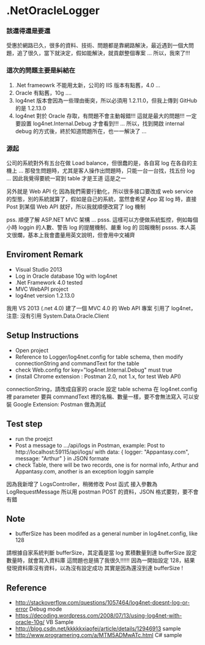 # .NetOracleLogger
### 該還得還是要還
受惠於網路已久，很多的資料、技術、問題都是靠網路解決，最近遇到一個大問題，追了很久，當下就決定，假如能解決，就貢獻整個專案 ... 所以，我來了!!!

### 這次的問題主要是糾結在
1. .Net frameowrk 不能用太新，公司的 IIS 版本有點舊，4.0 ...
2.  Oracle 有點舊，10g ....
3.  log4net 版本會因為一些理由衝突，所以必須用 1.2.11.0，但我上傳到 GitHub 的是 1.2.13.0
4.  log4net 對於 Oracle 存取，有問題不會主動報錯!!! 這就是最大的問題!!! 一定要設置 log4net.Internal.Debug 才會看到!!! 
... 所以，找到開啟 internal debug 的方式後，終於知道問題所在，也一一解決了 ...

### 源起
公司的系統對外有五台在做 Load balance，但很蠢的是，各自寫 log 在各自的主機上 ...
那發生問題時，尤其是客人操作出問題時，只能一台一台找，找五份 log ...
因此我覺得要統一寫到  table 才是王道
這是之一

另外就是  Web API 化
因為我們需要行動化，所以很多接口要改成 web service 的型態，別的系統就算了，假如是自己的系統，當然會希望 App 寫 log 時，直接 Post 到某個 Web API 就好，所以我就順便改寫了 log 機制

pss. 順便了解 ASP.NET MVC 架構 ... 
psss. 這樣可以方便做系統監控，例如每個小時 loggin 的人數、警告 log 的提醒機制、嚴重 log 的 回報機制
pssss. 本人英文很爛，基本上我會盡量用英文說明，但會用中文補齊

## Enviroment Remark
- Visual Studio 2013
- Log in Oracle database 10g with log4net
- .Net Framework 4.0 tested
- MVC WebAPI project
- log4net version 1.2.13.0

我用 VS 2013 (.net 4.0) 建了一個 MVC 4.0 的 Web API 專案
引用了 log4net，注意: 沒有引用 System.Data.Oracle.Client


## Setup Instructions
* Open project
* Reference to Logger/log4net.config for table schema, then modify connectionString and commandText for the table
* check Web.config for key="log4net.Internal.Debug" must true
* (install Chrome extension : Postman 2.0, not 1.x, for test Web API)

connectionString，請改成自家的 oracle 設定
table schema 在 log4net.config 裡
parameter 要與 commandText 裡的名稱、數量一樣，要不會無法寫入
可以安裝 Google Extension: Postman 做為測試



## Test step
* run the proejct
* Post a message to .../api/logs in Postman, example: Post to http://localhost:59115/api/logs/ with data: { logger: "Appantasy.com", message: "Arthur" } in JSON formate
* check Table, there will be two records, one is for normal info, Arthur and Appantasy.com, another is an exception loggin sample

因為我新增了 LogsController，稍微修改 Post 函式 接入參數為 LogRequestMessage
所以用 postman POST 的資料，JSON 格式要對，要不會有錯



## Note
* bufferSize has been modifed as a general number in log4net.config, like 128

請根據自家系統判斷 bufferSize，其定義是當 log 累積數量到達 bufferSize 設定數量時，就會寫入資料庫
這問題也是搞了我很久!!!!!!
因為一開始設定 128，結果發現資料庫沒有資料，以為沒有設定成功
其實是因為還沒到達 bufferSize !


## Reference
* http://stackoverflow.com/questions/1057464/log4net-doesnt-log-or-error Debug mode
* https://decoding.wordpress.com/2008/07/13/using-log4net-with-oracle-10g/  VB Sample
* http://blog.csdn.net/kkkkkxiaofei/article/details/12946913 sample
* http://www.programering.com/a/MTM5ADMwATc.html C# sample
